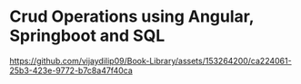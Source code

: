 # Crud Operations using Angular, Springboot and SQL

https://github.com/vijaydilip09/Book-Library/assets/153264200/ca224061-25b3-423e-9772-b7c8a47f40ca

